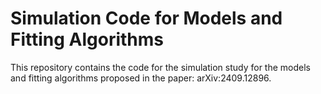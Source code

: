 # Simulation Code for Models and Fitting Algorithms
This repository contains the code for the simulation study for the models and fitting algorithms proposed in the paper: arXiv:2409.12896.
